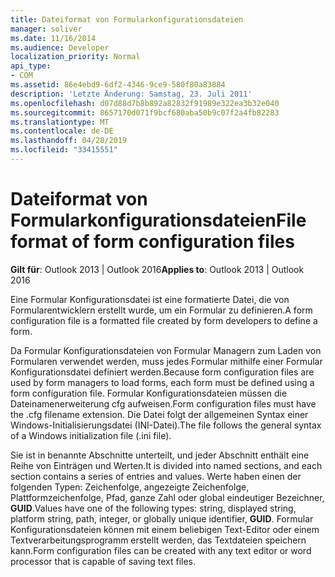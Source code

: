 ```yaml
---
title: Dateiformat von Formularkonfigurationsdateien
manager: soliver
ms.date: 11/16/2014
ms.audience: Developer
localization_priority: Normal
api_type:
- COM
ms.assetid: 86e4ebd9-6df2-4346-9ce9-580f80a83884
description: 'Letzte Änderung: Samstag, 23. Juli 2011'
ms.openlocfilehash: d07d88d7b8b892a82832f91989e322ea3b32e040
ms.sourcegitcommit: 8657170d071f9bcf680aba50b9c07f2a4fb82283
ms.translationtype: MT
ms.contentlocale: de-DE
ms.lasthandoff: 04/28/2019
ms.locfileid: "33415551"
---
```

# <a name="file-format-of-form-configuration-files"></a><span data-ttu-id="689d8-103">Dateiformat von Formularkonfigurationsdateien</span><span class="sxs-lookup"><span data-stu-id="689d8-103">File format of form configuration files</span></span>

<span data-ttu-id="689d8-104">**Gilt für**: Outlook 2013 | Outlook 2016</span><span class="sxs-lookup"><span data-stu-id="689d8-104">**Applies to**: Outlook 2013 | Outlook 2016</span></span> 
  
<span data-ttu-id="689d8-105">Eine Formular Konfigurationsdatei ist eine formatierte Datei, die von Formularentwicklern erstellt wurde, um ein Formular zu definieren.</span><span class="sxs-lookup"><span data-stu-id="689d8-105">A form configuration file is a formatted file created by form developers to define a form.</span></span>
  
<span data-ttu-id="689d8-106">Da Formular Konfigurationsdateien von Formular Managern zum Laden von Formularen verwendet werden, muss jedes Formular mithilfe einer Formular Konfigurationsdatei definiert werden.</span><span class="sxs-lookup"><span data-stu-id="689d8-106">Because form configuration files are used by form managers to load forms, each form must be defined using a form configuration file.</span></span> <span data-ttu-id="689d8-107">Formular Konfigurationsdateien müssen die Dateinamenerweiterung cfg aufweisen.</span><span class="sxs-lookup"><span data-stu-id="689d8-107">Form configuration files must have the .cfg filename extension.</span></span> <span data-ttu-id="689d8-108">Die Datei folgt der allgemeinen Syntax einer Windows-Initialisierungsdatei (INI-Datei).</span><span class="sxs-lookup"><span data-stu-id="689d8-108">The file follows the general syntax of a Windows initialization file (.ini file).</span></span> 

<span data-ttu-id="689d8-109">Sie ist in benannte Abschnitte unterteilt, und jeder Abschnitt enthält eine Reihe von Einträgen und Werten.</span><span class="sxs-lookup"><span data-stu-id="689d8-109">It is divided into named sections, and each section contains a series of entries and values.</span></span> <span data-ttu-id="689d8-110">Werte haben einen der folgenden Typen: Zeichenfolge, angezeigte Zeichenfolge, Plattformzeichenfolge, Pfad, ganze Zahl oder global eindeutiger Bezeichner, **GUID**.</span><span class="sxs-lookup"><span data-stu-id="689d8-110">Values have one of the following types: string, displayed string, platform string, path, integer, or globally unique identifier, **GUID**.</span></span> <span data-ttu-id="689d8-111">Formular Konfigurationsdateien können mit einem beliebigen Text-Editor oder einem Textverarbeitungsprogramm erstellt werden, das Textdateien speichern kann.</span><span class="sxs-lookup"><span data-stu-id="689d8-111">Form configuration files can be created with any text editor or word processor that is capable of saving text files.</span></span>
  

